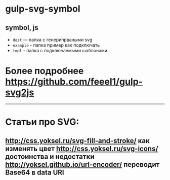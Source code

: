 # gulp-svg-symbol
symbol, js
------
- `dest` — папка с генерипрваными svg
- `example` - папка пример как подключать
- `tmpl` - папка с подключаемыми шаблонами
# Более подробнее https://github.com/feeel1/gulp-svg2js
------
Статьи про SVG:
======
http://css.yoksel.ru/svg-fill-and-stroke/ как изменять цвет
http://css.yoksel.ru/svg-icons/ достоинства и недостатки
http://yoksel.github.io/url-encoder/ переводит Base64 в data URI
------
